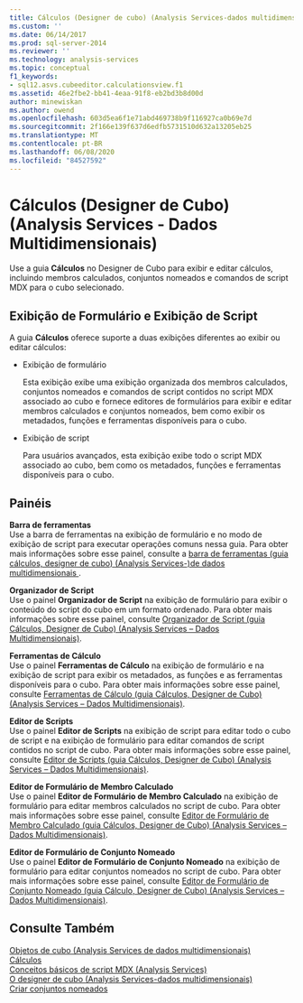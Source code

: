 ```yaml
---
title: Cálculos (Designer de cubo) (Analysis Services-dados multidimensionais) | Microsoft Docs
ms.custom: ''
ms.date: 06/14/2017
ms.prod: sql-server-2014
ms.reviewer: ''
ms.technology: analysis-services
ms.topic: conceptual
f1_keywords:
- sql12.asvs.cubeeditor.calculationsview.f1
ms.assetid: 46e2fbe2-bb41-4eaa-91f8-eb2bd3b8d00d
author: minewiskan
ms.author: owend
ms.openlocfilehash: 603d5ea6f1e71abd469738b9f116927ca0b69e7d
ms.sourcegitcommit: 2f166e139f637d6edfb5731510d632a13205eb25
ms.translationtype: MT
ms.contentlocale: pt-BR
ms.lasthandoff: 06/08/2020
ms.locfileid: "84527592"
---
```

# <a name="calculations-cube-designer-analysis-services---multidimensional-data"></a>Cálculos (Designer de Cubo) (Analysis Services - Dados Multidimensionais)
  Use a guia **Cálculos** no Designer de Cubo para exibir e editar cálculos, incluindo membros calculados, conjuntos nomeados e comandos de script MDX para o cubo selecionado.  
  
## <a name="form-view-and-script-view"></a>Exibição de Formulário e Exibição de Script  
 A guia **Cálculos** oferece suporte a duas exibições diferentes ao exibir ou editar cálculos:  
  
-   Exibição de formulário  
  
     Esta exibição exibe uma exibição organizada dos membros calculados, conjuntos nomeados e comandos de script contidos no script MDX associado ao cubo e fornece editores de formulários para exibir e editar membros calculados e conjuntos nomeados, bem como exibir os metadados, funções e ferramentas disponíveis para o cubo.  
  
-   Exibição de script  
  
     Para usuários avançados, esta exibição exibe todo o script MDX associado ao cubo, bem como os metadados, funções e ferramentas disponíveis para o cubo.  
  
## <a name="panes"></a>Painéis  
 **Barra de ferramentas**  
 Use a barra de ferramentas na exibição de formulário e no modo de exibição de script para executar operações comuns nessa guia. Para obter mais informações sobre esse painel, consulte a [barra de ferramentas &#40;guia cálculos, designer de cubo&#41; &#40;Analysis Services-&#41;de dados multidimensionais ](toolbar-calculations-tab-cube-designer-analysis-services-multidimensional-data.md).  
  
 **Organizador de Script**  
 Use o painel **Organizador de Script** na exibição de formulário para exibir o conteúdo do script do cubo em um formato ordenado. Para obter mais informações sobre esse painel, consulte [Organizador de Script &#40;guia Cálculos, Designer de Cubo&#41; &#40;Analysis Services – Dados Multidimensionais&#41;](script-organizer-cube-designer-analysis-services-multidimensional-data.md).  
  
 **Ferramentas de Cálculo**  
 Use o painel **Ferramentas de Cálculo** na exibição de formulário e na exibição de script para exibir os metadados, as funções e as ferramentas disponíveis para o cubo. Para obter mais informações sobre esse painel, consulte [Ferramentas de Cálculo &#40;guia Cálculos, Designer de Cubo&#41; &#40;Analysis Services – Dados Multidimensionais&#41;](calculation-tools-cube-designer-analysis-services-multidimensional-data.md).  
  
 **Editor de Scripts**  
 Use o painel **Editor de Scripts** na exibição de script para editar todo o cubo de script e na exibição de formulário para editar comandos de script contidos no script de cubo. Para obter mais informações sobre esse painel, consulte [Editor de Scripts &#40;guia Cálculos, Designer de Cubo&#41; &#40;Analysis Services – Dados Multidimensionais&#41;](script-editor-calculations-cube-designer-analysis-services-multidimensional-data.md).  
  
 **Editor de Formulário de Membro Calculado**  
 Use o painel **Editor de Formulário de Membro Calculado** na exibição de formulário para editar membros calculados no script de cubo. Para obter mais informações sobre esse painel, consulte [Editor de Formulário de Membro Calculado &#40;guia Cálculos, Designer de Cubo&#41; &#40;Analysis Services – Dados Multidimensionais&#41;](calculated-member-form-editor-cube-designer-analysis-services-multidimensional-data.md).  
  
 **Editor de Formulário de Conjunto Nomeado**  
 Use o painel **Editor de Formulário de Conjunto Nomeado** na exibição de formulário para editar conjuntos nomeados no script de cubo. Para obter mais informações sobre esse painel, consulte [Editor de Formulário de Conjunto Nomeado &#40;guia Cálculo, Designer de Cubo&#41; &#40;Analysis Services – Dados Multidimensionais&#41;](named-set-form-editor-cube-designer-analysis-services-multidimensional-data.md).  
  
## <a name="see-also"></a>Consulte Também  
 [Objetos de cubo &#40;Analysis Services de dados multidimensionais&#41;](multidimensional-models-olap-logical-cube-objects/cube-objects-analysis-services-multidimensional-data.md)   
 [Cálculos](multidimensional-models-olap-logical-cube-objects/calculations.md)   
 [Conceitos básicos de script MDX &#40;Analysis Services&#41;](multidimensional-models/mdx/mdx-scripting-fundamentals-analysis-services.md)   
 [O designer de cubo &#40;Analysis Services-dados multidimensionais&#41;](cube-designer-analysis-services-multidimensional-data.md)   
 [Criar conjuntos nomeados](multidimensional-models/create-named-sets.md)  
  
  
